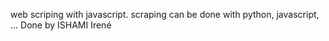 web scriping with javascript. 
scraping can be done with python, javascript, ...
Done by ISHAMI Irené
